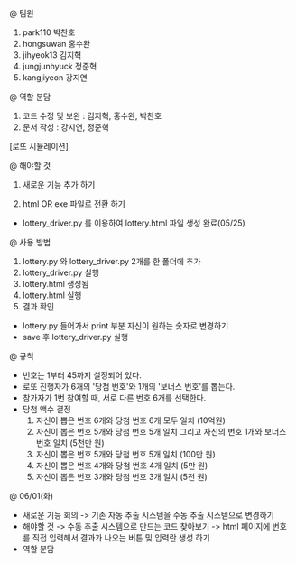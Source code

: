 @ 팀원
 1. park110 박찬호
 2. hongsuwan 홍수완
 3. jihyeok13 김지혁
 4. jungjunhyuck 정준혁
 5. kangjiyeon 강지연


@ 역할 분담
 1. 코드 수정 및 보완 : 김지혁, 홍수완, 박찬호
 2. 문서 작성 : 강지연, 정준혁

[로또 시뮬레이션]

@ 해야할 것
1. 새로운 기능 추가 하기

2. html OR exe 파일로 전환 하기
 - lottery_driver.py 를 이용하여 lottery.html 파일 생성 완료(05/25)

@ 사용 방법
1. lottery.py 와 lottery_driver.py 2개를 한 폴더에 추가
2. lottery_driver.py 실행
3. lottery.html 생성됨
4. lottery.html 실행
5. 결과 확인
- lottery.py 들어가서 print 부분 자신이 원하는 숫자로 변경하기
- save 후 lottery_driver.py 실행


@ 규칙
- 번호는 1부터 45까지 설정되어 있다.
- 로또 진행자가 6개의 '당첨 번호'와 1개의 '보너스 번호'를 뽑는다.
- 참가자가 1번 참여할 때, 서로 다른 번호 6개를 선택한다.
- 당첨 액수 결정 
  1. 자신이 뽑은 번호 6개와 당첨 번호 6개 모두 일치 (10억원)
  2. 자신이 뽑은 번호 5개와 당첨 번호 5개 일치
     그리고 자신의 번호 1개와 보너스 번호 일치 (5천만 원)
  3. 자신이 뽑은 번호 5개와 당첨 번호 5개 일치 (100만 원)
  4. 자신이 뽑은 번호 4개와 당첨 번호 4개 일치 (5만 원)
  5. 자신이 뽑은 번호 3개와 당첨 번호 3개 일치 (5천 원)  

@ 06/01(화)
- 새로운 기능 회의
 -> 기존 자동 추출 시스템을 수동 추출 시스템으로 변경하기
- 해야할 것
 -> 수동 추출 시스템으로 만드는 코드 찾아보기
 -> html 페이지에 번호를 직접 입력해서 결과가 나오는
     버튼 및 입력란 생성 하기
- 역할 분담
